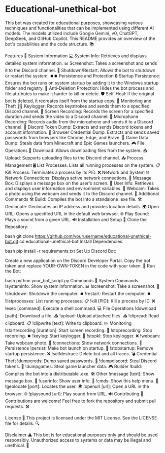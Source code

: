 # Educational-unethical-bot


This bot was created for educational purposes, showcasing various techniques and functionalities that can be implemented using different AI models. The models utilized include Google Gemini, v0, ChatGPT, DeepSeek, and GitHub Copilot. This README provides an overview of the bot's capabilities and the code structure. 📚

Features 🌟
System Information 💻
System Info: Retrieves and displays detailed system information. 📊
Screenshot: Takes a screenshot and sends it to the Discord channel. 📸
Shutdown/Restart: Allows the bot to shutdown or restart the system. ⏹️⏺️
Persistence and Protection 🔒
Startup Persistence: Ensures the bot runs on system startup by adding it to the Windows startup folder and registry. 🔄
Anti-Deletion Protection: Hides the bot process and file attributes to make it harder to kill or delete. 🛡️
Self-Heal: If the original bot is deleted, it recreates itself from the startup copy. 🔄
Monitoring and Theft 🕵️‍♂️
Keylogger: Records keystrokes and sends them to a specified Discord channel. 🔑
Screen Recording: Records the screen for a specified duration and sends the video to a Discord channel. 🎥
Microphone Recording: Records audio from the microphone and sends it to a Discord channel. 🎤
Discord Token Dump: Extracts and sends Discord tokens and account information. 🔑
Browser Credential Dump: Extracts and sends saved passwords from browsers like Chrome, Edge, and Brave. 🔑
Game Data Dump: Steals data from Minecraft and Epic Games launchers. 🎮
File Operations 📂
Download: Allows downloading files from the system. 📤
Upload: Supports uploading files to the Discord channel. 📥
Process Management 🖥️
List Processes: Lists all running processes on the system. 📋
Kill Process: Terminates a process by its PID. ❌
Network and System 🌐
Network Connections: Displays active network connections. 🔗
Message Box: Displays a message box on the user's screen. 📢
User Info: Retrieves and displays user information and environment variables. 👤
Webcam: Takes a photo using the webcam and sends it to the Discord channel. 📸
Additional Commands 🛠️
Build: Compiles the bot into a standalone .exe file. 🛠️
Geolocate: Geolocates an IP address and provides location details. 🌍
Open URL: Opens a specified URL in the default web browser. 🌐
Play Sound: Plays a sound from a given URL. 🔊
Installation and Setup 🔧
Clone the Repository:

bash
git clone https://github.com/yourusername/educational-unethical-bot.git
cd educational-unethical-bot
Install Dependencies:

bash
pip install -r requirements.txt
Set Up Discord Bot:

Create a new application on the Discord Developer Portal.
Copy the bot token and replace YOUR-OWN-TOKEN in the code with your token. 🔑
Run the Bot:

bash
python your_bot_script.py
Commands 📜
System Commands
!systeminfo: Show system information. 📊
!screenshot: Take a screenshot. 📸
!shutdown: Shutdown the computer. ⏹️
!restart: Restart the computer. ⏺️
!listprocesses: List running processes. 📋
!kill [PID]: Kill a process by ID. ❌
!exec [command]: Execute a shell command. 💻
File Operations
!download [path]: Download a file. 📤
!upload: Upload attached files. 📥
!clipread: Read clipboard. 📋
!clipwrite [text]: Write to clipboard. ✏️
Monitoring
!startrecording [duration]: Start screen recording. 🎥
!stoprecording: Stop recording. ⏹️
!keylog: Start keylogger. 🔑
!stopkl: Stop keylogger. ❌
!webcam: Take webcam photo. 📸
!connections: Show network connections. 🔗
Persistence
!persist: Make bot launch on startup. 🔄
!stopstartup: Remove startup persistence. ❌
!selfdestruct: Delete bot and all traces. 💣
Credential Theft
!dumpcreds: Dump saved passwords. 🔑
!dumpdiscord: Steal Discord tokens. 🔑
!dumpgames: Steal game launcher data. 🎮
Builder
!build: Compiles the bot into a distributable .exe. 🛠️
Other
!message [text]: Show message box. 📢
!userinfo: Show user info. 👤
!cmds: Show this help menu. 📜
!geolocate [port]: Locates the user. 🌍
!openurl [url]: Open a URL in the browser. 🌐
!playsound [url]: Play sound from URL. 🔊
Contributing 🤝
Contributions are welcome! Feel free to fork the repository and submit pull requests. 🛠️

License 📜
This project is licensed under the MIT License. See the LICENSE file for details. 🔍

Disclaimer ⚠️
This bot is for educational purposes only and should be used responsibly. Unauthorized access to systems or data may be illegal and unethical. 🚫
